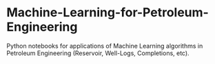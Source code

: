 # Machine-Learning-for-Petroleum-Engineering

Python notebooks for applications of Machine Learning algorithms in Petroleum Engineering (Reservoir, Well-Logs, Completions, etc).
